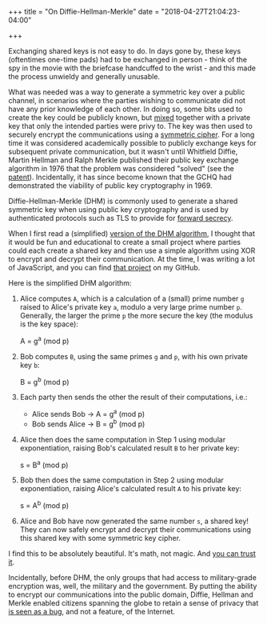 +++
title = "On Diffie-Hellman-Merkle"
date = "2018-04-27T21:04:23-04:00"

+++

Exchanging shared keys is not easy to do.  In days gone by, these keys (oftentimes one-time pads) had to be exchanged in person - think of the spy in the movie with the briefcase handcuffed to the wrist - and this made the process unwieldy and generally unusable.

What was needed was a way to generate a symmetric key over a public channel, in scenarios where the parties wishing to communicate did not have any prior knowledge of each other.  In doing so, some bits used to create the key could be publicly known, but [mixed] together with a private key that only the intended parties were privy to.  The key was then used to securely encrypt the communications using a [symmetric cipher]. For a long time it was considered academically possible to publicly exchange keys for subsequent private communication, but it wasn't until Whitfield Diffie, Martin Hellman and Ralph Merkle published their public key exchange algorithm in 1976 that the problem was considered "solved" (see the [patent]).  Incidentally, it has since become known that the GCHQ had demonstrated the viability of public key cryptography in 1969.

Diffie-Hellman-Merkle (DHM) is commonly used to generate a shared symmetric key when using public key cryptography and is used by authenticated protocols such as TLS to provide for [forward secrecy].

When I first read a (simplified) [version of the DHM algorithm], I thought that it would be fun and educational to create a small project where parties could each create a shared key and then use a simple algorithm using XOR to encrypt and decrypt their communication.  At the time, I was writing a lot of JavaScript, and you can find [that project] on my GitHub.

Here is the simplified DHM algorithm:

1. Alice computes `A`, which is a calculation of a (small) prime number `g` raised to Alice's private key `a`, modulo a very large prime number `p`.  Generally, the larger the prime `p` the more secure the key (the modulus is the key space):

	A = g<sup>a</sup> (mod p)

2. Bob computes `B`, using the same primes `g` and `p`, with his own private key `b`:

	B = g<sup>b</sup> (mod p)

3. Each party then sends the other the result of their computations, i.e.:

	+ Alice sends Bob -> A = g<sup>a</sup> (mod p)
	+ Bob sends Alice -> B = g<sup>b</sup> (mod p)

4. Alice then does the same computation in Step 1 using modular exponentiation, raising Bob's calculated result `B` to her private key:

	s = B<sup>a</sup> (mod p)

5. Bob then does the same computation in Step 2 using modular exponentiation, raising Alice's calculated result `A` to his private key:

	s = A<sup>b</sup> (mod p)

6. Alice and Bob have now generated the same number `s`, a shared key!  They can now safely encrypt and decrypt their communications using this shared key with some symmetric key cipher.

I find this to be absolutely beautiful.  It's math, not magic.  And [you can trust it].

Incidentally, before DHM, the only groups that had access to military-grade encryption was, well, the military and the government.  By putting the ability to encrypt our communications into the public domain, Diffie, Hellman and Merkle enabled citizens spanning the globe to retain a sense of privacy that [is seen as a bug], and not a feature, of the Internet.

[mixed]: https://en.wikipedia.org/wiki/Diffie%E2%80%93Hellman_key_exchange#/media/File:Diffie-Hellman_Key_Exchange.svg
[symmetric cipher]: https://en.wikipedia.org/wiki/Symmetric-key_algorithm
[patent]: https://patents.google.com/patent/US4200770
[forward secrecy]: https://en.wikipedia.org/wiki/Forward_secrecy
[version of the DHM algorithm]: https://en.wikipedia.org/wiki/Diffie%E2%80%93Hellman_key_exchange
[that project]: https://github.com/btoll/onf-sneak
[you can trust it]: https://www.theguardian.com/world/2013/sep/05/nsa-how-to-remain-secure-surveillance
[is seen as a bug]: https://en.wikipedia.org/wiki/Global_surveillance_disclosures_(2013%E2%80%93present)

